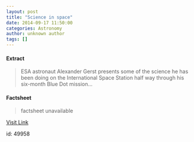 ```yaml
---
layout: post
title: "Science in space"
date: 2014-09-17 11:50:00
categories: Astronomy
author: unknown author
tags: []
---
```



#### Extract
>ESA astronaut Alexander Gerst presents some of the science he has been doing on the International Space Station half way through his six-month Blue Dot mission...

#### Factsheet
>factsheet unavailable

[Visit Link](http://www.esa.int/Our_Activities/Human_Spaceflight/Blue_dot/Highlights/Science_in_space)

id:   49958


